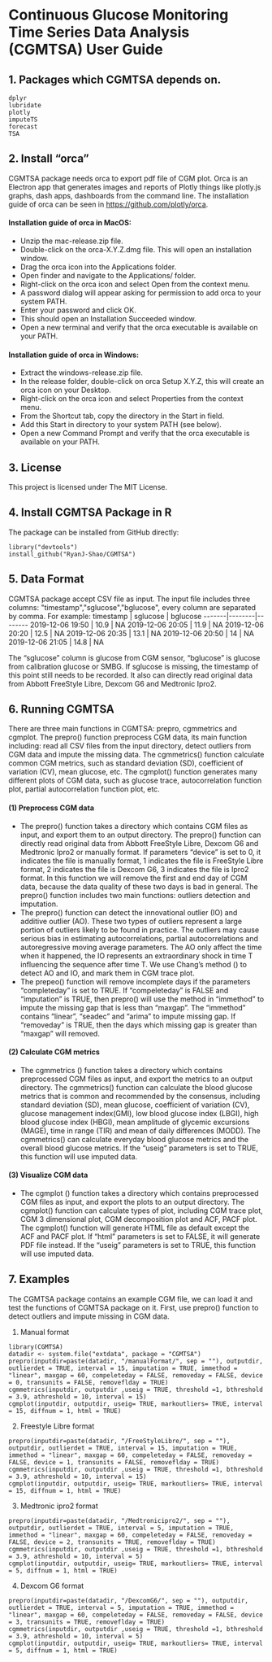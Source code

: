 # Continuous Glucose Monitoring Time Series Data Analysis (CGMTSA) User Guide
## 1.	Packages which CGMTSA depends on.
```
dplyr
lubridate
plotly
imputeTS
forecast
TSA
```

## 2.	Install “orca”
CGMTSA package needs orca to export pdf file of CGM plot. Orca is an Electron app that generates images and reports of Plotly things like plotly.js graphs, dash apps, dashboards from the command line. The installation guide of orca can be seen in https://github.com/plotly/orca.
#### Installation guide of orca in MacOS:
- Unzip the mac-release.zip file.
- Double-click on the orca-X.Y.Z.dmg file. This will open an installation window.
- Drag the orca icon into the Applications folder.
- Open finder and navigate to the Applications/ folder.
- Right-click on the orca icon and select Open from the context menu.
- A password dialog will appear asking for permission to add orca to your system PATH.
- Enter your password and click OK.
- This should open an Installation Succeeded window.
- Open a new terminal and verify that the orca executable is available on your PATH.
#### Installation guide of orca in Windows:
- Extract the windows-release.zip file.
- In the release folder, double-click on orca Setup X.Y.Z, this will create an orca icon on your Desktop.
- Right-click on the orca icon and select Properties from the context menu.
- From the Shortcut tab, copy the directory in the Start in field.
- Add this Start in directory to your system PATH (see below).
- Open a new Command Prompt and verify that the orca executable is available on your PATH.
## 3.	License
This project is licensed under The MIT License.
## 4. Install CGMTSA Package in R
The package can be installed from GitHub directly:
```
library("devtools")
install_github("RyanJ-Shao/CGMTSA")
```
## 5. Data Format
CGMTSA package accept CSV file as input. The input file includes three columns: "timestamp","sglucose","bglucose", every column are separated by comma. For example:
timestamp |	sglucose | bglucose
-------|--------|--------
2019-12-06 19:50 |	10.9	| NA
2019-12-06 20:05 |	11.9 |	NA
2019-12-06 20:20 |	12.5 |	NA
2019-12-06 20:35 |	13.1 |	NA
2019-12-06 20:50 |	14 |	NA
2019-12-06 21:05 |	14.8 |	NA

The “sglucose” column is glucose from CGM sensor, “bglucose” is glucose from calibration glucose or SMBG. If sglucose is missing, the timestamp of this point still needs to be recorded. It also can directly read original data from Abbott FreeStyle Libre, Dexcom G6 and Medtronic Ipro2.

## 6. Running CGMTSA
There are three main functions in CGMTSA: prepro, cgmmetrics and cgmplot. The prepro() function preprocess CGM data, its main function including: read all CSV files from the input directory, detect outliers from CGM data and impute the missing data. The cgmmetrics() function calculate common CGM metrics, such as standard deviation (SD), coefficient of variation (CV), mean glucose, etc. The cgmplot() function generates many different plots of CGM data, such as glucose trace, autocorrelation function plot, partial autocorrelation function plot, etc.
#### (1) Preprocess CGM data
- The prepro() function takes a directory which contains CGM files as input, and export them to an output directory. The prepro() function can directly read original data from Abbott FreeStyle Libre, Dexcom G6 and Medtronic Ipro2 or manually format. If parameters “device” is set to 0, it indicates the file is manually format, 1 indicates the file is FreeStyle Libre format, 2 indicates the file is Dexcom G6, 3 indicates the file is Ipro2 format. In this function we will remove the first and end day of CGM data, because the data quality of these two days is bad in general. The prepro() function includes two main functions: outliers detection and imputation.
- The prepro() function can detect the innovational outlier (IO) and additive outlier (AO). These two types of outliers represent a large portion of outliers likely to be found in practice. The outliers may cause serious bias in estimating autocorrelations, partial autocorrelations and autoregressive moving average parameters. The AO only affect the time when it happened, the IO represents an extraordinary shock in time T influencing the sequence after time T. We use Chang’s method () to detect AO and IO, and mark them in CGM trace plot.
- The prepeo() function will remove incomplete days if the parameters “completeday” is set to TRUE. If “compeleteday” is FALSE and “imputation” is TRUE, then prepro() will use the method in “immethod” to impute the missing gap that is less than “maxgap”. The “immethod” contains “linear”, “seadec” and “arima” to impute missing gap. If “removeday” is TRUE, then the days which missing gap is greater than “maxgap” will removed.
#### (2)	Calculate CGM metrics
- The cgmmetrics () function takes a directory which contains preprocessed CGM files as input, and export the metrics to an output directory. The cgmmetrics() function can calculate the blood glucose metrics that is common and recommended by the consensus, including standard deviation (SD), mean glucose, coefficient of variation (CV), glucose management index(GMI), low blood glucose index (LBGI), high blood glucose index (HBGI), mean amplitude of glycemic excursions (MAGE), time in range (TIR) and mean of daily differences (MODD). The cgmmetrics() can calculate everyday blood glucose metrics and the overall blood glucose metrics. If the “useig” parameters is set to TRUE, this function will use imputed data.
#### (3)	Visualize CGM data
- The cgmplot () function takes a directory which contains preprocessed CGM files as input, and export the plots to an output directory. The cgmplot() function can calculate types of plot, including CGM trace plot, CGM 3 dimensional plot, CGM decomposition plot and ACF, PACF plot. The cgmplot() function will generate HTML file as default except the ACF and PACF plot. If “html” parameters is set to FALSE, it will generate PDF file instead. If the “useig” parameters is set to TRUE, this function will use imputed data.
## 7.	Examples
The CGMTSA package contains an example CGM file, we can load it and test the functions of CGMTSA package on it. First, use prepro() function to detect outliers and impute missing in CGM data.
1. Manual format
```
library(CGMTSA)
datadir <- system.file("extdata", package = "CGMTSA")
prepro(inputdir=paste(datadir, "/manualFormat/", sep = ""), outputdir, outlierdet = TRUE, interval = 15, imputation = TRUE, immethod = "linear", maxgap = 60, compeleteday = FALSE, removeday = FALSE, device = 0, transunits = FALSE, removeflday = TRUE)
cgmmetrics(inputdir, outputdir ,useig = TRUE, threshold =1, bthreshold = 3.9, athreshold = 10, interval = 15)
cgmplot(inputdir, outputdir, useig= TRUE, markoutliers= TRUE, interval = 15, diffnum = 1, html = TRUE)
```
2. Freestyle Libre format
```
prepro(inputdir=paste(datadir, "/FreeStyleLibre/", sep = ""), outputdir, outlierdet = TRUE, interval = 15, imputation = TRUE, immethod = "linear", maxgap = 60, compeleteday = FALSE, removeday = FALSE, device = 1, transunits = FALSE, removeflday = TRUE)
cgmmetrics(inputdir, outputdir ,useig = TRUE, threshold =1, bthreshold = 3.9, athreshold = 10, interval = 15)
cgmplot(inputdir, outputdir, useig= TRUE, markoutliers= TRUE, interval = 15, diffnum = 1, html = TRUE)
```
3. Medtronic ipro2 format
```
prepro(inputdir=paste(datadir, "/Medtronicipro2/", sep = ""), outputdir, outlierdet = TRUE, interval = 5, imputation = TRUE, immethod = "linear", maxgap = 60, compeleteday = FALSE, removeday = FALSE, device = 2, transunits = TRUE, removeflday = TRUE)
cgmmetrics(inputdir, outputdir ,useig = TRUE, threshold =1, bthreshold = 3.9, athreshold = 10, interval = 5)
cgmplot(inputdir, outputdir, useig= TRUE, markoutliers= TRUE, interval = 5, diffnum = 1, html = TRUE)
```
4. Dexcom G6 format
```
prepro(inputdir=paste(datadir, "/DexcomG6/", sep = ""), outputdir, outlierdet = TRUE, interval = 5, imputation = TRUE, immethod = "linear", maxgap = 60, compeleteday = FALSE, removeday = FALSE, device = 3, transunits = TRUE, removeflday = TRUE)
cgmmetrics(inputdir, outputdir ,useig = TRUE, threshold =1, bthreshold = 3.9, athreshold = 10, interval = 5)
cgmplot(inputdir, outputdir, useig= TRUE, markoutliers= TRUE, interval = 5, diffnum = 1, html = TRUE)
```
